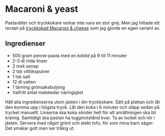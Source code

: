 # Macaroni & yeast
Pastarätter och tryckkokare verkar inte vara en stor grej. Men jag hittade ett recept på [tryckkokad Macaroni & cheese](https://www.mykitchenlove.com/instant-pot-mac-and-cheese-with-lentils/) som jag gjorde en egen variant av. 

Ingredienser
------------

- 500 gram penne-pasta med en koktid på 9 till 11 minuter
- 2-3 dl röda linser
- 2 msk senap
- 2 tsk vitlökspulver
- 1 tsk salt
- 12 dl vatten
- 1 tärning grönsaksbuljong
- Valfritt antal matskedar näringsjäst

Häll alla ingredienserna utom jästen i din tryckkokare. Sätt på plattan och låt den komma upp i högsta tryck. Låt den koka i 6 minuter och släpp sedan på trycket manuellt. Linserna ska koka sönder helt för att anrättningen ska bli krämig. Samtidigt ska pastan ha tuggmotstånd kvar. Ta av locket och rör i jästen. Servera med något grönt och stekt tofu, för som mina barn säger: Det smakar gott men ser tråkig ut.